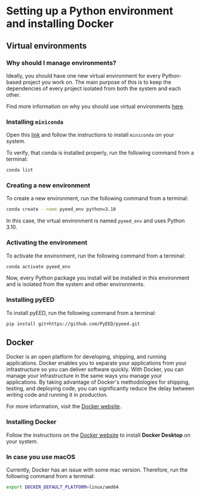 # Setting up a Python environment and installing Docker

## Virtual environments

### Why should I manage environments?

Ideally, you should have one new virtual environment for every Python-based project you work on. The main purpose of this is to keep the dependencies of every project isolated from both the system and each other.

Find more information on why you should use virtual environments [here](https://blog.inedo.com/python/python-environment-management-best-practices/).

### Installing `miniconda`

Open this [link](https://docs.conda.io/projects/miniconda/en/latest/miniconda-install.html) and follow the instructions to install `miniconda` on your system.

To verify, that conda is installed properly, run the following command from a terminal:

```bash
conda list
```

### Creating a new environment

To create a new environment, run the following command from a terminal:

```bash
conda create --name pyeed_env python=3.10
```

In this case, the vrtual environment is named `pyeed_env` and uses Python 3.10.

### Activating the environment

To activate the environment, run the following command from a terminal:

```bash
conda activate pyeed_env
```

Now, every Python package you install will be installed in this environment and is isolated from the system and other environments.

### Installing pyEED

To install pyEED, run the following command from a terminal:

```bash
pip install git+https://github.com/PyEED/pyeed.git
```

## Docker

Docker is an open platform for developing, shipping, and running applications. Docker enables you to separate your applications from your infrastructure so you can deliver software quickly. With Docker, you can manage your infrastructure in the same ways you manage your applications. By taking advantage of Docker's methodologies for shipping, testing, and deploying code, you can significantly reduce the delay between writing code and running it in production.

For more information, visit the [Docker website](https://docs.docker.com/get-started/overview/).

### Installing Docker

Follow the instructions on the [Docker website](https://docs.docker.com/engine/install/) to install __Docker Desktop__ on your system.

### In case you use macOS

Currently, Docker has an issue with some mac version. Therefore, run the following command from a terminal:

```bash
export DOCKER_DEFAULT_PLATFORM=linux/amd64
```